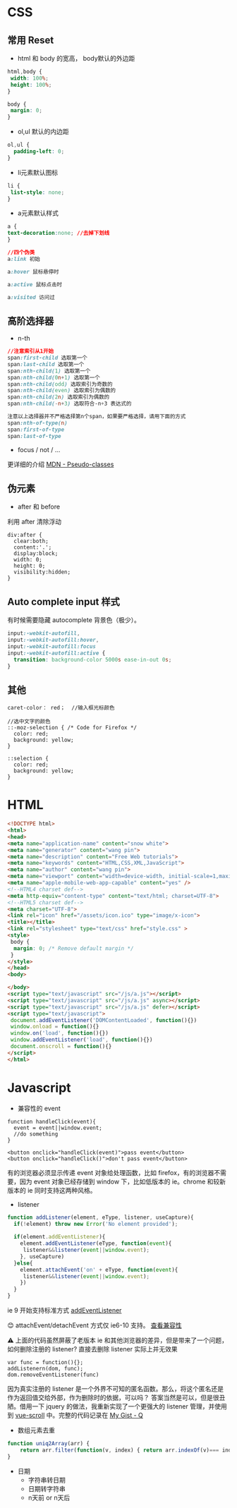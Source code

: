 # CSS
## 常用 Reset
* html 和 body 的宽高， body默认的外边距
```css
html,body {
 width: 100%;
 height: 100%;
}

body {
 margin: 0;
}

```
* ol,ul 默认的内边距
```css
ol,ul {
  padding-left: 0;
}
```

* li元素默认图标
```css
li {
 list-style: none;
}
```
* a元素默认样式
```css
a {
text-decoration:none; //去掉下划线
}

//四个伪类
a:link 初始

a:hover 鼠标悬停时

a:active 鼠标点击时

a:visited 访问过
```

## 高阶选择器
* n-th
```css
//注意索引从1开始
span:first-child 选取第一个
span:last-child 选取第一个
span:nth-child(1) 选取第一个
span:nth-child(0n+1) 选取第一个
span:nth-child(odd) 选取索引为奇数的
span:nth-child(even) 选取索引为偶数的
span:nth-child(2n) 选取索引为偶数的
span:nth-child(-n+3) 选取符合-n+3 表达式的

注意以上选择器并不严格选择第n个span，如果要严格选择，请用下面的方式
span:nth-of-type(n)
span:first-of-type
span:last-of-type
```
* focus / not / ...

更详细的介绍 [MDN - Pseudo-classes](https://developer.mozilla.org/en-US/docs/Web/CSS/Pseudo-elements)

## 伪元素

* after 和 before

利用 after 清除浮动
```
div:after {
  clear:both;
  content:'.';
  display:block;
  width: 0;
  height: 0;
  visibility:hidden;
}
```

## Auto complete input 样式
有时候需要隐藏 autocomplete 背景色（极少）。
```css
input:-webkit-autofill,
input:-webkit-autofill:hover, 
input:-webkit-autofill:focus
input:-webkit-autofill:active {
  transition: background-color 5000s ease-in-out 0s;
}

```


## 其他
```
caret-color： red；  //输入框光标颜色

//选中文字的颜色
::-moz-selection { /* Code for Firefox */
  color: red;
  background: yellow;
}

::selection {
  color: red; 
  background: yellow;
}
```

# HTML
```html
<!DOCTYPE html>
<html>
<head>
<meta name="application-name" content="snow white">
<meta name="generator" content="wang pin">
<meta name="description" content="Free Web tutorials">
<meta name="keywords" content="HTML,CSS,XML,JavaScript">
<meta name="author" content="wang pin">
<meta name="viewport" content="width=device-width, initial-scale=1,maximum-scale=1.0, shrink-to-fit=no, user-scalable=no" />
<meta name="apple-mobile-web-app-capable" content="yes" />
<!--HTML4 charset def-->
<meta http-equiv="content-type" content="text/html; charset=UTF-8">
<!--HTML5 charset def-->
<meta charset="UTF-8">
<link rel="icon" href="/assets/icon.ico" type="image/x-icon">
<title></title>
<link rel="stylesheet" type="text/css" href="style.css" >
<style>
 body {
  margin: 0; /* Remove default margin */
 }
</style>
</head>
<body>

</body>
<script type="text/javascript" src="/js/a.js"></script>
<script type="text/javascript" src="/js/a.js" async></script>
<script type="text/javascript" src="/js/a.js" defer></script>
<script type="text/javascript">
 document.addEventListener('DOMContentLoaded', function(){})
 window.onload = function(){}
 window.on('load', function(){})
 window.addEventListener('load', function(){})
 document.onscroll = function(){}
</script>
</html>
```

# Javascript
* 兼容性的 event
```
function handleClick(event){
  event = event||window.event;
  //do something
}

<button onclick="handleClick(event)">pass event</button>
<button onclick="handleClick()">don't pass event</button>
```
有的浏览器必须显示传递 event 对象给处理函数，比如 firefox，有的浏览器不需要，因为 event 对象已经存储到 window 下，比如低版本的 ie。chrome 和较新版本的 ie 同时支持这两种风格。

* listener
```javascript
function addListener(element, eType, listener, useCapture){
  if(!element) throw new Error('No element provided');
  
  if(element.addEventListener){
    element.addEventListener(eType, function(event){
     listener&&listener(event||window.event);
    }, useCapture)
  }else{
    element.attachEvent('on' + eType, function(event){
     listener&&listener(event||window.event);
    })
  }
}
```
ie 9 开始支持标准方式 [addEventListener](https://developer.mozilla.org/en-US/docs/Web/API/EventTarget/addEventListener)

:blush: attachEvent/detachEvent 方式仅 ie6-10 支持。 [查看兼容性](https://developer.mozilla.org/en-US/docs/Web/API/EventTarget/attachEvent)

:warning: 上面的代码虽然屏蔽了老版本 ie 和其他浏览器的差异，但是带来了一个问题，如何删除注册的 listener? 直接去删除 listener 实际上并无效果
```
var func = function(){};
addListenern(dom, func);
dom.removeEventListener(func)
```
因为真实注册的 listener 是一个外界不可知的匿名函数。那么，将这个匿名还是作为返回值交给外部，作为删除时的依据，可以吗？
答案当然是可以，但是很丑陋。借用一下 jquery 的做法，我重新实现了一个更强大的 listener 管理，并使用到 [vue-scroll](https://github.com/wangpin34/vue-scroll/blob/2.0-compatible/lib/vue-scroll.js#L22~L96) 中。完整的代码记录在 [My Gist - Q](https://gist.github.com/wangpin34/e50bc75bc0e6c25dac9427d796b710dc)

* 数组元素去重
```javascript
function uniq2Array(arr) { 
    return arr.filter(function(v, index) { return arr.indexOf(v)=== index})
}
```
* 日期
  * 字符串转日期
  * 日期转字符串
  * n天前 or n天后


